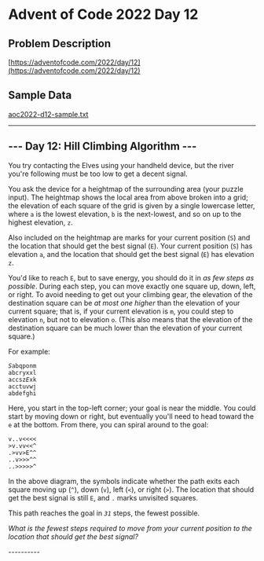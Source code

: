 # Advent of Code 2022 Day 12

## Problem Description

[https://adventofcode.com/2022/day/12](https://adventofcode.com/2022/day/12)

## Sample Data

[aoc2022-d12-sample.txt](./aoc2022-d12-sample.txt)

---

<article class="day-desc"><h2>--- Day 12: Hill Climbing Algorithm ---</h2><p>You try contacting the Elves using your <span title="When you look up the specs for your handheld device, every field just says &quot;plot&quot;.">handheld device</span>, but the river you're following must be too low to get a decent signal.</p>
<p>You ask the device for a heightmap of the surrounding area (your puzzle input). The heightmap shows the local area from above broken into a grid; the elevation of each square of the grid is given by a single lowercase letter, where <code>a</code> is the lowest elevation, <code>b</code> is the next-lowest, and so on up to the highest elevation, <code>z</code>.</p>
<p>Also included on the heightmap are marks for your current position (<code>S</code>) and the location that should get the best signal (<code>E</code>). Your current position (<code>S</code>) has elevation <code>a</code>, and the location that should get the best signal (<code>E</code>) has elevation <code>z</code>.</p>
<p>You'd like to reach <code>E</code>, but to save energy, you should do it in <em>as few steps as possible</em>. During each step, you can move exactly one square up, down, left, or right. To avoid needing to get out your climbing gear, the elevation of the destination square can be <em>at most one higher</em> than the elevation of your current square; that is, if your current elevation is <code>m</code>, you could step to elevation <code>n</code>, but not to elevation <code>o</code>. (This also means that the elevation of the destination square can be much lower than the elevation of your current square.)</p>
<p>For example:</p>
<pre><code><em>S</em>abqponm
abcryxxl
accsz<em>E</em>xk
acctuvwj
abdefghi
</code></pre>
<p>Here, you start in the top-left corner; your goal is near the middle. You could start by moving down or right, but eventually you'll need to head toward the <code>e</code> at the bottom. From there, you can spiral around to the goal:</p>
<pre><code>v..v&lt;&lt;&lt;&lt;
&gt;v.vv&lt;&lt;^
.&gt;vv&gt;E^^
..v&gt;&gt;&gt;^^
..&gt;&gt;&gt;&gt;&gt;^
</code></pre>
<p>In the above diagram, the symbols indicate whether the path exits each square moving up (<code>^</code>), down (<code>v</code>), left (<code>&lt;</code>), or right (<code>&gt;</code>). The location that should get the best signal is still <code>E</code>, and <code>.</code> marks unvisited squares.</p>
<p>This path reaches the goal in <code><em>31</em></code> steps, the fewest possible.</p>
<p><em>What is the fewest steps required to move from your current position to the location that should get the best signal?</em></p>
</article> 
----------

